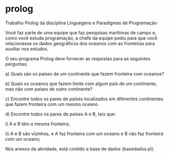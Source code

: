 # prolog
Trabalho Prolog da disciplina Linguegens e Paradigmas de Programação

Você faz parte de uma equipe que faz pesquisas marítimas de campo e, como você estuda programação, a chefe da equipe pediu para que você relacionasse os dados geográficos dos oceanos com as fronteiras para auxiliar nos estudos.

O seu programa Prolog deve fornecer as respostas para as seguintes perguntas:

a) Quais são os países de um continente que fazem fronteira com oceanos?

b) Quais os oceanos que fazem limite com algum país de um continente, mas não com países de outro continente?

c) Encontre todos os pares de países localizados em diferentes continentes que fazem fronteira com um mesmo oceano.

d) Encontre todos os pares de países A e B, tais que:
  
  i) A e B têm a mesma fronteira;
  
  ii) A e B são vizinhos, e A faz fronteira com um oceano e B não faz fronteira com um oceano;
  
Nos anexos da atividade, está contido a base de dados (basedados.pl).
